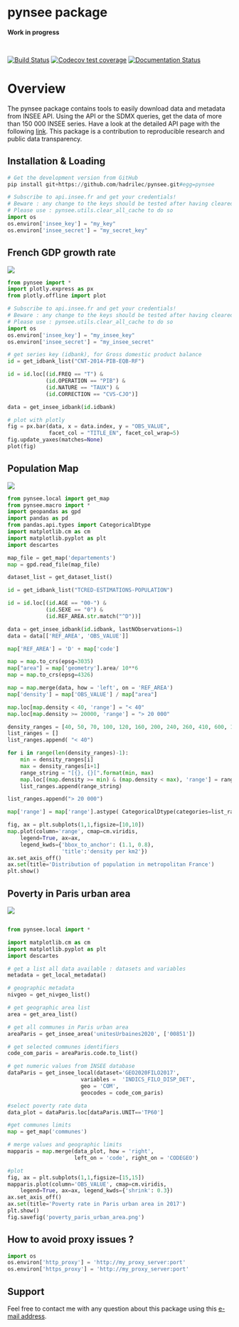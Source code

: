 pynsee package
=======

**Work in progress**

<br> 

 [![Build Status](https://github.com/hadrilec/pynsee/actions/workflows/pynsee-test.yml/badge.svg)](https://github.com/hadrilec/pynsee/actions) 
[![Codecov test coverage](https://codecov.io/gh/hadrilec/pynsee/branch/master/graph/badge.svg)](https://codecov.io/gh/hadrilec/pynsee?branch=master) 
 [![Documentation Status](https://readthedocs.org/projects/py-insee-macrodata/badge/?version=latest)](https://py-insee-macrodata.readthedocs.io/en/latest/?badge=latest)
<br> 

# Overview

The pynsee package contains tools to easily download data and metadata from INSEE API.
Using the API or the SDMX queries, get the data of more than 150 000 INSEE series.
Have a look at the detailed API page with the following [link](https://api.insee.fr/catalogue/).
This package is a contribution to reproducible research and public data transparency.

## Installation & Loading

```python
# Get the development version from GitHub
pip install git+https://github.com/hadrilec/pynsee.git#egg=pynsee

# Subscribe to api.insee.fr and get your credentials!
# Beware : any change to the keys should be tested after having cleared the cache
# Please use : pynsee.utils.clear_all_cache to do so
import os
os.environ['insee_key'] = "my_key"
os.environ['insee_secret'] = "my_secret_key"
```
## French GDP growth rate

![](examples/pictures/example_gdp_picture.png)

```python
from pynsee import * 
import plotly.express as px
from plotly.offline import plot

# Subscribe to api.insee.fr and get your credentials!
# Beware : any change to the keys should be tested after having cleared the cache
# Please use : pynsee.utils.clear_all_cache to do so
import os
os.environ['insee_key'] = "my_insee_key"
os.environ['insee_secret'] = "my_insee_secret"

# get series key (idbank), for Gross domestic product balance
id = get_idbank_list("CNT-2014-PIB-EQB-RF")

id = id.loc[(id.FREQ == "T") &
            (id.OPERATION == "PIB") &
            (id.NATURE == "TAUX") &
            (id.CORRECTION == "CVS-CJO")]

data = get_insee_idbank(id.idbank)

# plot with plotly
fig = px.bar(data, x = data.index, y = "OBS_VALUE",
             facet_col = "TITLE_EN", facet_col_wrap=5)
fig.update_yaxes(matches=None)
plot(fig)
```
## Population Map

![](examples/pictures/example_pop_map.png)

```python
from pynsee.local import get_map
from pynsee.macro import *
import geopandas as gpd
import pandas as pd
from pandas.api.types import CategoricalDtype
import matplotlib.cm as cm
import matplotlib.pyplot as plt
import descartes

map_file = get_map('departements')
map = gpd.read_file(map_file)

dataset_list = get_dataset_list()

id = get_idbank_list("TCRED-ESTIMATIONS-POPULATION") 

id = id.loc[(id.AGE == "00-") &
            (id.SEXE == "0") &
            (id.REF_AREA.str.match("^D"))]

data = get_insee_idbank(id.idbank, lastNObservations=1)
data = data[['REF_AREA', 'OBS_VALUE']]

map['REF_AREA'] = 'D' + map['code']

map = map.to_crs(epsg=3035)
map["area"] = map['geometry'].area/ 10**6
map = map.to_crs(epsg=4326)

map = map.merge(data, how = 'left', on = 'REF_AREA')
map['density'] = map['OBS_VALUE'] / map["area"]

map.loc[map.density < 40, 'range'] = "< 40"
map.loc[map.density >= 20000, 'range'] = "> 20 000"

density_ranges = [40, 50, 70, 100, 120, 160, 200, 240, 260, 410, 600, 1000, 5000, 20000]
list_ranges = []
list_ranges.append( "< 40")

for i in range(len(density_ranges)-1):
    min = density_ranges[i]
    max = density_ranges[i+1]
    range_string = "[{}, {}[".format(min, max)
    map.loc[(map.density >= min) & (map.density < max), 'range'] = range_string
    list_ranges.append(range_string)

list_ranges.append("> 20 000")

map['range'] = map['range'].astype( CategoricalDtype(categories=list_ranges, ordered=True))

fig, ax = plt.subplots(1,1,figsize=[10,10])
map.plot(column='range', cmap=cm.viridis, 
    legend=True, ax=ax,
    legend_kwds={'bbox_to_anchor': (1.1, 0.8),
                 'title':'density per km2'})
ax.set_axis_off()
ax.set(title='Distribution of population in metropolitan France')
plt.show()
```
## Poverty in Paris urban area

![](examples/pictures/example_poverty_paris_uu.png)

```python

from pynsee.local import *

import matplotlib.cm as cm
import matplotlib.pyplot as plt
import descartes

# get a list all data available : datasets and variables
metadata = get_local_metadata()

# geographic metadata
nivgeo = get_nivgeo_list()

# get geographic area list
area = get_area_list()

# get all communes in Paris urban area
areaParis = get_insee_area('unitesUrbaines2020', ['00851'])

# get selected communes identifiers
code_com_paris = areaParis.code.to_list()

# get numeric values from INSEE database 
dataParis = get_insee_local(dataset='GEO2020FILO2017',
                       variables =  'INDICS_FILO_DISP_DET',
                       geo = 'COM',
                       geocodes = code_com_paris)

#select poverty rate data
data_plot = dataParis.loc[dataParis.UNIT=='TP60']

#get communes limits
map = get_map('communes')

# merge values and geographic limits
mapparis = map.merge(data_plot, how = 'right',
                     left_on = 'code', right_on = 'CODEGEO')

#plot
fig, ax = plt.subplots(1,1,figsize=[15,15])
mapparis.plot(column='OBS_VALUE', cmap=cm.viridis, 
    legend=True, ax=ax, legend_kwds={'shrink': 0.3})
ax.set_axis_off()
ax.set(title='Poverty rate in Paris urban area in 2017')
plt.show()
fig.savefig('poverty_paris_urban_area.png')
```

## How to avoid proxy issues ?

```python
import os 
os.environ['http_proxy'] = 'http://my_proxy_server:port'
os.environ['https_proxy'] = 'http://my_proxy_server:port'
```

## Support
Feel free to contact me with any question about this package using this [e-mail address](mailto:hadrien.leclerc@insee.fr?subject=[pynsee]).
